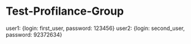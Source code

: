 # Test-Profilance-Group

user1: {login: first_user, password: 123456}
user2: {login: second_user, password: 92372634}
